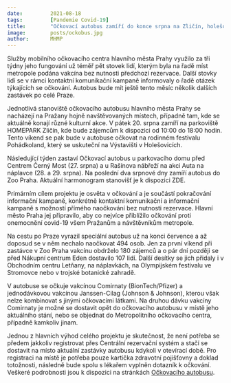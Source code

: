 ```yaml
---
date:         2021-08-18
tags:         [Pandemie Covid-19]
title:        "Očkovací autobus zamíří do konce srpna na Zličín, holešovické Výstaviště nebo na náplavky"
image: 	      posts/ockobus.jpg
author:       MHMP
---
```


Služby mobilního očkovacího centra hlavního města Prahy využilo za tři týdny jeho fungování už téměř pět stovek lidí, kterým byla na řadě míst metropole podána vakcína bez nutnosti předchozí rezervace. Další stovky lidí se v rámci kontaktní komunikační kampaně informovaly o řadě otázek týkajících se očkování. Autobus bude mít ještě tento měsíc několik dalších zastávek po celé Praze.

Jednotlivá stanoviště očkovacího autobusu hlavního města Prahy se nacházejí na Pražany hojně navštěvovaných místech, případně tam, kde se aktuálně konají různé kulturní akce. V pátek 20. srpna zamíří na parkoviště HOMEPARK Zličín, kde bude zájemcům k dispozici od 10:00 do 18:00 hodin. Tento víkend se pak bude v autobuse očkovat na rodinném festivalu Pohádkoland, který se uskuteční na Výstavišti v Holešovicích.

Následující týden zastaví Očkovací autobus u parkovacího domu před Centrem Černý Most (27. srpna) a u Rašínova nábřeží na akci Auta na náplavce (28. a 29. srpna). Na poslední dva srpnové dny zamíří autobus do Zoo Praha. Aktuální harmonogram stanovišť je k dispozici ZDE.

Primárním cílem projektu je osvěta v očkování a je součástí pokračování informační kampaně, konkrétně kontaktní komunikační a informační kampaně s možností přímého naočkování bez nutnosti rezervace. Hlavní město Praha jej připravilo, aby co nejvíce přiblížilo očkování proti onemocnění covid-19 všem Pražanům a návštěvníkům metropole.

Na cestu po Praze vyrazil speciální autobus už na konci července a až doposud se v něm nechalo naočkovat 494 osob. Jen za první víkend při zastávce v Zoo Praha vakcínu obdrželo 180 zájemců a o pár dní později se před Nákupní centrum Eden dostavilo 107 lidí. Další desítky se jich přidaly i v Obchodním centru Letňany, na náplavkách, na Olympijském festivalu ve Stromovce nebo v trojské botanické zahradě.

V autobuse se očkuje vakcínou Comirnaty (BionTech/Pfizer) a jednodávkovou vakcínou Janssen-Cilag (Johnson & Johnson), kterou však nelze kombinovat s jinými očkovacími látkami. Na druhou dávku vakcíny Comirnaty je možné se dostavit opět do očkovacího autobusu v místě jeho aktuálního stání, nebo se objednat do Metropolitního očkovacího centra, případně kamkoliv jinam.

Jednou z hlavních výhod celého projektu je skutečnost, že není potřeba se předem jakkoliv registrovat přes Centrální rezervační systém a stačí se dostavit na místo aktuální zastávky autobusu kdykoli v otevírací době. Pro registraci na místě je potřeba pouze kartička zdravotní pojišťovny a doklad totožnosti, následně bude spolu s lékařem vyplněn dotazník k očkování. Veškeré podrobnosti jsou k dispozici na stránkách [Očkovacího autobusu](https://ockovani.praha.eu/bez-registrace/). 

 
